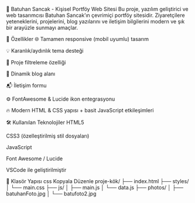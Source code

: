 💼 Batuhan Sancak - Kişisel Portföy Web Sitesi
Bu proje, yazılım geliştirici ve web tasarımcısı Batuhan Sancak’ın çevrimiçi portföy sitesidir. Ziyaretçilere yeteneklerini, projelerini, blog yazılarını ve iletişim bilgilerini modern ve şık bir arayüzle sunmayı amaçlar.

🚀 Özellikler
🌐 Tamamen responsive (mobil uyumlu) tasarım

💡 Karanlık/aydınlık tema desteği

📂 Proje filtreleme özelliği

📝 Dinamik blog alanı

📬 İletişim formu

⚙️ FontAwesome & Lucide ikon entegrasyonu

🔥 Modern HTML & CSS yapısı + basit JavaScript etkileşimleri

🛠️ Kullanılan Teknolojiler
HTML5

CSS3 (özelleştirilmiş stil dosyaları)

JavaScript

Font Awesome / Lucide

VSCode ile geliştirilmiştir

📁 Klasör Yapısı
css
Kopyala
Düzenle
proje-kök/
├── index.html
├── styles/
│   └── main.css
├── js/
│   ├── main.js
│   └── data.js
├── photos/
│   ├── batuhanFoto.jpg
│   └── batufoto2.jpg


